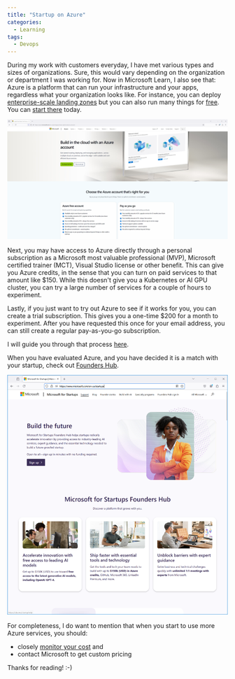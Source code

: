 ```yaml
---
title: "Startup on Azure"
categories:
  - Learning
tags:
  - Devops
---
```


During my work with customers everyday, I have met various types and sizes of organizations. Sure, this would vary depending on the organization or department I was working for. Now in Microsoft Learn, I also see that: Azure is a platform that can run your infrastructure and your apps, regardless what your organization looks like. For instance, you can deploy [enterprise-scale landing zones](https://learn.microsoft.com/azure/cloud-adoption-framework/ready/landing-zone/) but you can also run many things for [free](https://azure.microsoft.com/pricing/free-services/). You can [start there](
https://azure.microsoft.com/pricing/purchase-options/azure-account) today.

![img](../assets/images/2024-07-05-startup-on-azure1.png)

Next, you may have access to Azure directly through a personal subscription as a Microsoft most valuable professional (MVP), Microsoft certified trainer (MCT), Visual Studio license or other benefit. This can give you Azure credits, in the sense that you can turn on paid services to that amount like $150. While this doesn't give you a Kubernetes or AI GPU cluster, you can try a large number of services for a couple of hours to experiment. 

Lastly, if you just want to try out Azure to see if it works for you, you can create a trial subscription. This gives you a one-time $200 for a month to experiment. After you have requested this once for your email address, you can still create a regular pay-as-you-go subscription.

I will guide you through that process [here](../startup-azure-free-trial/). 

When you have evaluated Azure, and you have decided it is a match with your startup, check out [Founders Hub](https://www.microsoft.com/startups).

![img](../assets/images/2024-07-05-startup-on-azure2.png)

For completeness, I do want to mention that when you start to use more Azure services, you should: 
* closely [monitor your cost](../cost-management/) and
* contact Microsoft to get custom pricing

Thanks for reading! :-)
